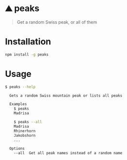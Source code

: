 # ⛰️ peaks
> Get a random Swiss peak, or all of them

# Installation
```Bash
npm install -g peaks
```

# Usage
```Bash
$ peaks --help

  Gets a random Swiss mountain peak or lists all peaks

  Examples
    $ peaks
    Madrisa

    $ peaks --all
    Madrisa
    Rhinerhorn
    Jakobshorn
    ...

  Options
    --all  Get all peak names instead of a random name
```
